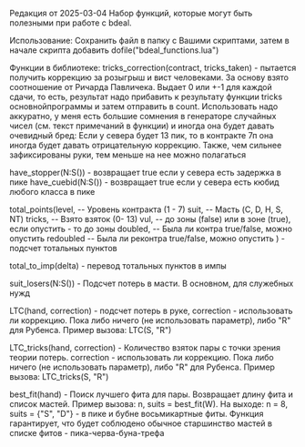 Редакция от 2025-03-04
Набор функций, которые могут быть полезными при работе с bdeal.

Использование: Сохранить файл в папку с Вашими скриптами, затем в начале скрипта добавить dofile("bdeal_functions.lua")

Функции в библиотеке:
tricks_correction(contract, tricks_taken) - пытается получить коррекцию за розыгрыш и вист человеками. За основу взято соотношение от Ричарда Павличека. 
Выдает 0 или +-1 для каждой сдачи, то есть, результат надо прибавить к результату функции tricks основнойпрограммы и затем отправить в count.
Использовать надо аккуратно, у меня есть большие сомнения в генераторе случайных чисел (см. текст примечаний в функции) и иногда она будет давать очевидный бред:
Если у севера будет 13 пик, то в контракте 7п она иногда будет давать отрицательную коррекцию. Также, чем сильнее зафиксированы руки, тем меньше на нее можно полагаться

 have_stopper(N:S()) - возвращает true если у севера есть задержка в пике
 have_cuebid(N:S()) - возвращает true если у севера есть кюбид любого класса в пике
 
 total_points(level, -- Уровень контракта (1 - 7)
						suit, -- Масть (C, D, H, S, NT)
						tricks, -- Взято взяток (0- 13)
						vul, -- до зоны (false) или в зоне (true), если опустить - то до зоны
						doubled, -- Была ли контра true/false, можно опустить
						redoubled -- Была ли реконтра true/false, можно опустить
						) - подсчет тотальных пунктов
						
total_to_imp(delta) - перевод тотальных пунктов в импы

suit_losers(N:S()) - Подсчет потерь в масти. В основном, для служебных нужд

LTC(hand, correction) - подсчет потерь в руке, correction - использовать ли коррекцию. Пока либо ничего (не использовать параметр), либо "R" для Рубенса. Пример вызова: LTC(S, "R")

LTC_tricks(hand, correction) - Количество взяток пары с точки зрения теории потерь. correction - использовать ли коррекцию. 
Пока либо ничего (не использовать параметр), либо "R" для Рубенса. Пример вызова: LTC_tricks(S, "R")

best_fit(hand) - Поиск лучшего фита для пары. Возвращает длину фита и список мастей. 
Пример вызова: n, suits = best_fit(W). 
На выходе: n = 8, suits = {"S", "D"} - в пике и бубне восьмикартные фиты. Функция гарантирует, что будет соблюдено обычное старшинство мастей в списке фитов - пика-черва-буна-трефа
